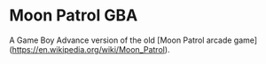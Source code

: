 # Moon Patrol GBA
A Game Boy Advance version of the old [Moon Patrol arcade game]
(https://en.wikipedia.org/wiki/Moon_Patrol).
